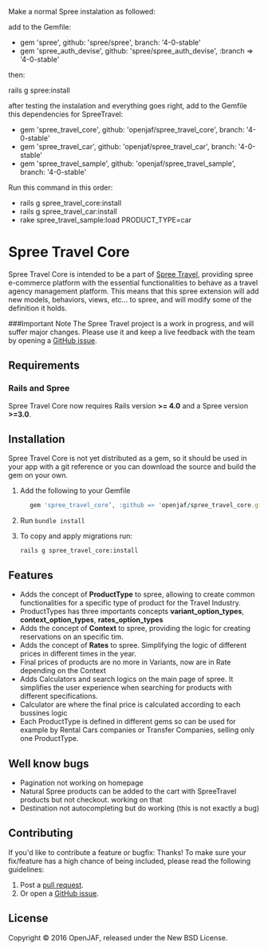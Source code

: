 Make a normal Spree instalation as followed:

add to the Gemfile:

- gem 'spree', github: 'spree/spree', branch: '4-0-stable'
- gem 'spree_auth_devise', github: 'spree/spree_auth_devise', :branch => '4-0-stable'

then:

rails g spree:install

after testing the instalation and everything goes right, add to the Gemfile this dependencies for SpreeTravel:

- gem 'spree_travel_core', github: 'openjaf/spree_travel_core', branch: '4-0-stable'
- gem 'spree_travel_car', github: 'openjaf/spree_travel_car', branch: '4-0-stable'
- gem 'spree_travel_sample', github: 'openjaf/spree_travel_sample', branch: '4-0-stable'

Run this command in this order:

- rails g spree_travel_core:install
- rails g spree_travel_car:install
- rake spree_travel_sample:load PRODUCT_TYPE=car


Spree Travel Core
=========
Spree Travel Core is intended to be a part of [Spree Travel](https://github.com/openjaf/spree_travel/), providing spree e-commerce platform with the essential functionalities to behave as a travel agency management platform. This means that this spree extension will add new models, behaviors, views, etc… to spree, and will modify some of the definition it holds.

###Important Note
The Spree Travel project is a work in progress, and will suffer major changes. Please use it and keep a live feedback with the team by opening a [GitHub issue](https://github.com/openjaf/spree_travel_core/issues/new).

Requirements
------------
### Rails and Spree
Spree Travel Core now requires Rails version **>= 4.0** and a Spree version **>=3.0**.

Installation
------------

Spree Travel Core is not yet distributed as a gem, so it should be used in your app with a git reference or you can download the source and build the gem on your own.

1. Add the following to your Gemfile

  ```ruby
		gem 'spree_travel_core’, :github => 'openjaf/spree_travel_core.git', :branch => '4-0-stable'
  ```

2. Run `bundle install`

3. To copy and apply migrations run:

	```
	rails g spree_travel_core:install
	```

Features
------------

- Adds the concept of **ProductType** to spree, allowing to create common functionalities for a specific type of product for the Travel Industry.
- ProductTypes has three importants concepts **variant_option_types**, **context_option_types**, **rates_option_types**
- Adds the concept of **Context** to spree, providing the logic for creating reservations on an specific tim.
- Adds the concept of **Rates** to spree. Simplifying the logic of different prices in different times in the year.
- Final prices of products are no more in Variants, now are in Rate depending on the Context
- Adds Calculators and search logics on the main page of spree. It simplifies the user experience when searching for products with different specifications.
- Calculator are where the final price is calculated according to each bussines logic
- Each ProductType is defined in different gems so can be used for example by Rental Cars companies or Transfer Companies, selling only one ProductType.


Well know bugs
--------------
- Pagination not working on homepage
- Natural Spree products can be added to the cart with SpreeTravel products but not checkout. working on that
- Destination not autocompleting but do working (this is not exactly a bug)

Contributing
------------

If you'd like to contribute a feature or bugfix: Thanks! To make sure your
fix/feature has a high chance of being included, please read the following
guidelines:

1. Post a [pull request](https://github.com/openjaf/spree_travel_core/compare/).
2. Or open a [GitHub issue](https://github.com/openjaf/spree_travel_core/issues/new).

License
-------
Copyright © 2016 OpenJAF, released under the New BSD License.
